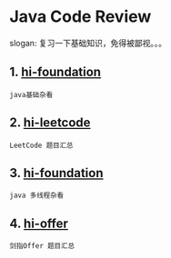 # Java Code Review
slogan: 复习一下基础知识，免得被鄙视。。。

## 1. [hi-foundation](https://github.com/TonyDoen/java_code_review/tree/master/hi-foundation)

`java基础杂看`

## 2. [hi-leetcode](https://github.com/TonyDoen/java_code_review/tree/master/hi-leetcode)

`LeetCode 题目汇总`

## 3. [hi-foundation](https://github.com/TonyDoen/java_code_review/tree/master/hi-multithreading)

`java 多线程杂看`

## 4. [hi-offer](https://github.com/TonyDoen/java_code_review/tree/master/hi-offer)

`剑指Offer 题目汇总`

